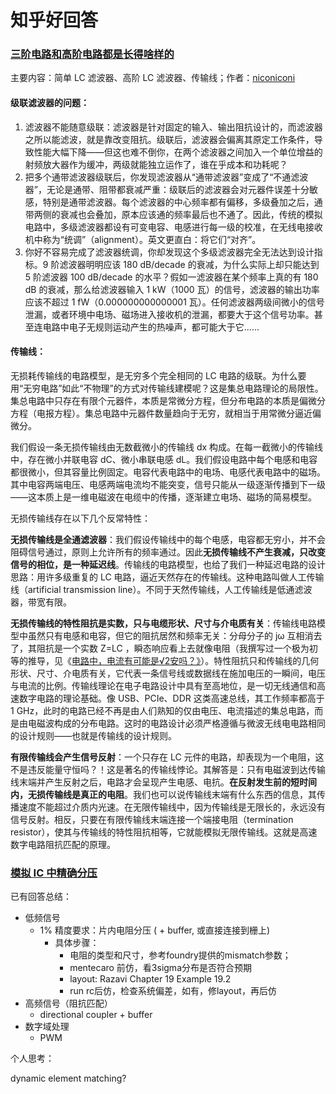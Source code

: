 # 知乎好回答


### [三阶电路和高阶电路都是长得啥样的](https://www.zhihu.com/question/662814871)

主要内容：简单 LC 滤波器、高阶 LC 滤波器、传输线；作者：[niconiconi](https://www.zhihu.com/people/niconiconi-47-68)

#### 级联滤波器的问题：

1. 滤波器不能随意级联：滤波器是针对固定的输入、输出阻抗设计的，而滤波器之所以能滤波，就是靠改变阻抗。级联后，滤波器会偏离其原定工作条件，导致性能大幅下降——但这也难不倒你，在两个滤波器之间加入一个单位增益的射频放大器作为缓冲，两级就能独立运作了，谁在乎成本和功耗呢？
2. 把多个通带滤波器级联后，你发现滤波器从“通带滤波器”变成了“不通滤波器”，无论是通带、阻带都衰减严重：级联后的滤波器会对元器件误差十分敏感，特别是通带滤波器。每个滤波器的中心频率都有偏移，多级叠加之后，通带两侧的衰减也会叠加，原本应该通的频率最后也不通了。因此，传统的模拟电路中，多级滤波器都设有可变电容、电感进行每一级的校准，在无线电接收机中称为“统调”（alignment）。英文更直白：将它们“对齐”。
3. 你好不容易完成了滤波器统调，你却发现这个多级滤波器完全无法达到设计指标。9 阶滤波器明明应该 180 dB/decade 的衰减，为什么实际上却只能达到 5 阶滤波器 100 dB/decade 的水平？假如一滤波器在某个频率上真的有 180 dB 的衰减，那么给滤波器输入 1 kW（1000 瓦）的信号，滤波器的输出功率应该不超过 1 fW（0.000000000000001 瓦）。任何滤波器两级间微小的信号泄漏，或者环境中电场、磁场进入接收机的泄漏，都要大于这个信号功率。甚至连电路中电子无规则运动产生的热噪声，都可能大于它……

#### 传输线：

无损耗传输线的电路模型，是无穷多个完全相同的 LC 电路的级联。为什么要用“无穷电路”如此“不物理”的方式对传输线建模呢？这是集总电路理论的局限性。集总电路中只存在有限个元器件，本质是常微分方程，但分布电路的本质是偏微分方程（电报方程）。集总电路中元器件数量趋向于无穷，就相当于用常微分逼近偏微分。

我们假设一条无损传输线由无数截微小的传输线 dx 构成。在每一截微小的传输线中，存在微小并联电容 dC、微小串联电感 dL。我们假设电路中每个电感和电容都很微小，但其容量比例固定。电容代表电路中的电场、电感代表电路中的磁场。其中电容两端电压、电感两端电流均不能突变，信号只能从一级逐渐传播到下一级——这本质上是一维电磁波在电缆中的传播，逐渐建立电场、磁场的简易模型。

无损传输线存在以下几个反常特性：

**无损传输线是全通滤波器**：我们假设传输线中的每个电感，电容都无穷小，并不会阻碍信号通过，原则上允许所有的频率通过。因此**无损传输线不产生衰减，只改变信号的相位，是一种延迟线**。传输线的电路模型，也给了我们一种延迟电路的设计思路：用许多级重复的 LC 电路，逼近天然存在的传输线。这种电路叫做人工传输线（artificial transmission line）。不同于天然传输线，人工传输线是低通滤波器，带宽有限。

**无损传输线的特性阻抗是实数，只与电缆形状、尺寸与介电质有关**：传输线电路模型中虽然只有电感和电容，但它的阻抗居然和频率无关：分母分子的 jω 互相消去了，其阻抗是一个实数 Z=LC ，瞬态响应看上去就像电阻（我撰写过一个极为初等的推导，见《[电路中，电流有可能是√2安吗？》](https://www.zhihu.com/question/597042407/answer/3399443478)）。特性阻抗只和传输线的几何形状、尺寸、介电质有关，它代表一条信号线或数据线在施加电压的一瞬间，电压与电流的比例。传输线理论在电子电路设计中具有至高地位，是一切无线通信和高速数字电路的理论基础。像 USB、PCIe、DDR 这类高速总线，其工作频率都高于 1 GHz，此时的电路已经不再是由人们熟知的仅由电压、电流描述的集总电路，而是由电磁波构成的分布电路。这时的电路设计必须严格遵循与微波无线电电路相同的设计规则——也就是传输线的设计规则。

**有限传输线会产生信号反射**：一个只存在 LC 元件的电路，却表现为一个电阻，这不是违反能量守恒吗？！这是著名的传输线悖论。其解答是：只有电磁波到达传输线末端并产生反射之后，电路才会呈现产生电感、电抗。**在反射发生前的短时间内，无损传输线是真正的电阻**。我们也可以说传输线末端有什么东西的信息，其传播速度不能超过介质内光速。在无限传输线中，因为传输线是无限长的，永远没有信号反射。相反，只要在有限传输线末端连接一个端接电阻（termination resistor），使其与传输线的特性阻抗相等，它就能模拟无限传输线。这就是高速数字电路阻抗匹配的原理。

### [模拟 IC 中精确分压](https://www.zhihu.com/question/433912978)

已有回答总结：

- 低频信号
  - 1% 精度要求：片内电阻分压 ( + buffer, 或直接连接到栅上)
    - 具体步骤：
      - 电阻的类型和尺寸，参考foundry提供的mismatch参数；
      - mentecaro 前仿，看3sigma分布是否符合预期
      - layout: Razavi Chapter 19 Example 19.2
      - run rc后仿，检查系统偏差，如有，修layout，再后仿
- 高频信号（阻抗匹配）
  - directional coupler + buffer
- 数字域处理
  - PWM
 

个人思考：

dynamic element matching? 

